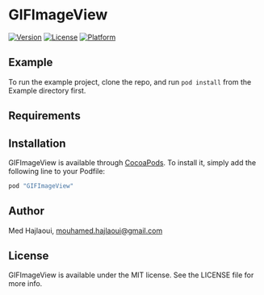 # GIFImageView

[![Version](https://img.shields.io/cocoapods/v/GIFImageView.svg?style=flat)](http://cocoapods.org/pods/GIFImageView)
[![License](https://img.shields.io/cocoapods/l/GIFImageView.svg?style=flat)](http://cocoapods.org/pods/GIFImageView)
[![Platform](https://img.shields.io/cocoapods/p/GIFImageView.svg?style=flat)](http://cocoapods.org/pods/GIFImageView)

## Example

To run the example project, clone the repo, and run `pod install` from the Example directory first.

## Requirements

## Installation

GIFImageView is available through [CocoaPods](http://cocoapods.org). To install
it, simply add the following line to your Podfile:

```ruby
pod "GIFImageView"
```

## Author

Med Hajlaoui, mouhamed.hajlaoui@gmail.com

## License

GIFImageView is available under the MIT license. See the LICENSE file for more info.
